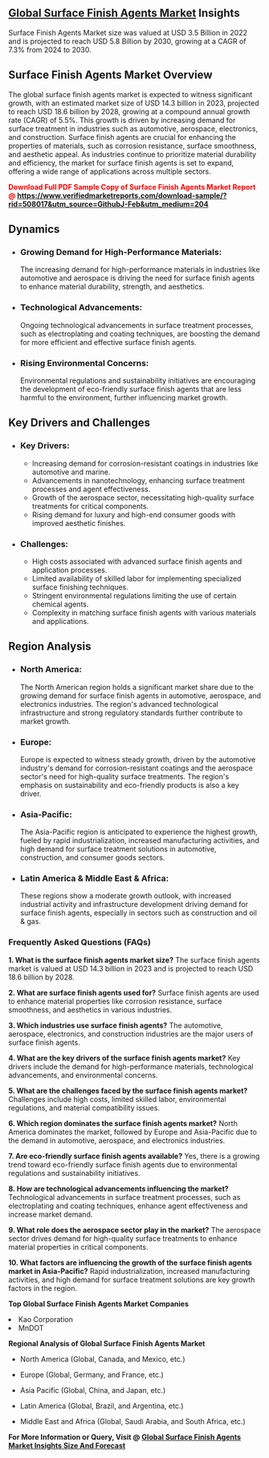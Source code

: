<h2><a href="https://www.verifiedmarketreports.com/download-sample/?rid=508017&amp;utm_source=GithubJ&amp;utm_medium=204" target="_blank">Global Surface Finish Agents Market</a> Insights</h2><p>Surface Finish Agents Market size was valued at USD 3.5 Billion in 2022 and is projected to reach USD 5.8 Billion by 2030, growing at a CAGR of 7.3% from 2024 to 2030.</p><p> <h2>Surface Finish Agents Market Overview</h2> <p>The global surface finish agents market is expected to witness significant growth, with an estimated market size of USD 14.3 billion in 2023, projected to reach USD 18.6 billion by 2028, growing at a compound annual growth rate (CAGR) of 5.5%. This growth is driven by increasing demand for surface treatment in industries such as automotive, aerospace, electronics, and construction. Surface finish agents are crucial for enhancing the properties of materials, such as corrosion resistance, surface smoothness, and aesthetic appeal. As industries continue to prioritize material durability and efficiency, the market for surface finish agents is set to expand, offering a wide range of applications across multiple sectors.</p> <p><strong><p><span class=""><span style="color: #ff0000;"><strong>Download Full PDF Sample Copy of Surface Finish Agents Market Report</strong> @ </span><a href="https://www.verifiedmarketreports.com/download-sample/?rid=508017&amp;utm_source=GithubJ-Feb&amp;utm_medium=204" target="_blank">https://www.verifiedmarketreports.com/download-sample/?rid=508017&amp;utm_source=GithubJ-Feb&amp;utm_medium=204</a></span></p></strong></p> <h2>Dynamics</h2> <ul> <li><h3>Growing Demand for High-Performance Materials:</h3> The increasing demand for high-performance materials in industries like automotive and aerospace is driving the need for surface finish agents to enhance material durability, strength, and aesthetics.</li> <li><h3>Technological Advancements:</h3> Ongoing technological advancements in surface treatment processes, such as electroplating and coating techniques, are boosting the demand for more efficient and effective surface finish agents.</li> <li><h3>Rising Environmental Concerns:</h3> Environmental regulations and sustainability initiatives are encouraging the development of eco-friendly surface finish agents that are less harmful to the environment, further influencing market growth.</li> </ul> <h2>Key Drivers and Challenges</h2> <ul> <li><h3>Key Drivers:</h3> <ul> <li>Increasing demand for corrosion-resistant coatings in industries like automotive and marine.</li> <li>Advancements in nanotechnology, enhancing surface treatment processes and agent effectiveness.</li> <li>Growth of the aerospace sector, necessitating high-quality surface treatments for critical components.</li> <li>Rising demand for luxury and high-end consumer goods with improved aesthetic finishes.</li> </ul> </li> <li><h3>Challenges:</h3> <ul> <li>High costs associated with advanced surface finish agents and application processes.</li> <li>Limited availability of skilled labor for implementing specialized surface finishing techniques.</li> <li>Stringent environmental regulations limiting the use of certain chemical agents.</li> <li>Complexity in matching surface finish agents with various materials and applications.</li> </ul> </li> </ul> <h2>Region Analysis</h2> <ul> <li><h3>North America:</h3> The North American region holds a significant market share due to the growing demand for surface finish agents in automotive, aerospace, and electronics industries. The region's advanced technological infrastructure and strong regulatory standards further contribute to market growth.</li> <li><h3>Europe:</h3> Europe is expected to witness steady growth, driven by the automotive industry's demand for corrosion-resistant coatings and the aerospace sector's need for high-quality surface treatments. The region's emphasis on sustainability and eco-friendly products is also a key driver.</li> <li><h3>Asia-Pacific:</h3> The Asia-Pacific region is anticipated to experience the highest growth, fueled by rapid industrialization, increased manufacturing activities, and high demand for surface treatment solutions in automotive, construction, and consumer goods sectors.</li> <li><h3>Latin America & Middle East & Africa:</h3> These regions show a moderate growth outlook, with increased industrial activity and infrastructure development driving demand for surface finish agents, especially in sectors such as construction and oil & gas.</li> </ul> <h3>Frequently Asked Questions (FAQs)</h3> <p><strong>1. What is the surface finish agents market size?</strong> The surface finish agents market is valued at USD 14.3 billion in 2023 and is projected to reach USD 18.6 billion by 2028.</p> <p><strong>2. What are surface finish agents used for?</strong> Surface finish agents are used to enhance material properties like corrosion resistance, surface smoothness, and aesthetics in various industries.</p> <p><strong>3. Which industries use surface finish agents?</strong> The automotive, aerospace, electronics, and construction industries are the major users of surface finish agents.</p> <p><strong>4. What are the key drivers of the surface finish agents market?</strong> Key drivers include the demand for high-performance materials, technological advancements, and environmental concerns.</p> <p><strong>5. What are the challenges faced by the surface finish agents market?</strong> Challenges include high costs, limited skilled labor, environmental regulations, and material compatibility issues.</p> <p><strong>6. Which region dominates the surface finish agents market?</strong> North America dominates the market, followed by Europe and Asia-Pacific due to the demand in automotive, aerospace, and electronics industries.</p> <p><strong>7. Are eco-friendly surface finish agents available?</strong> Yes, there is a growing trend toward eco-friendly surface finish agents due to environmental regulations and sustainability initiatives.</p> <p><strong>8. How are technological advancements influencing the market?</strong> Technological advancements in surface treatment processes, such as electroplating and coating techniques, enhance agent effectiveness and increase market demand.</p> <p><strong>9. What role does the aerospace sector play in the market?</strong> The aerospace sector drives demand for high-quality surface treatments to enhance material properties in critical components.</p> <p><strong>10. What factors are influencing the growth of the surface finish agents market in Asia-Pacific?</strong> Rapid industrialization, increased manufacturing activities, and high demand for surface treatment solutions are key growth factors in the region.</p> </p><p><strong>Top Global Surface Finish Agents Market Companies</strong></p><div data-test-id=""><p><li>Kao Corporation</li><li> MnDOT</li></p><div><strong>Regional Analysis of&nbsp;Global Surface Finish Agents Market</strong></div><ul><li dir="ltr"><p dir="ltr">North America&nbsp;(Global, Canada, and Mexico, etc.)</p></li><li dir="ltr"><p dir="ltr">Europe (Global, Germany, and France, etc.)</p></li><li dir="ltr"><p dir="ltr">Asia Pacific&nbsp;(Global, China, and Japan, etc.)</p></li><li dir="ltr"><p dir="ltr">Latin America&nbsp;(Global, Brazil, and Argentina, etc.)</p></li><li dir="ltr">Middle East and Africa&nbsp;(Global, Saudi Arabia, and South Africa, etc.)</li></ul><p><strong>For More Information or Query, Visit @&nbsp;</strong><strong><a href="https://www.verifiedmarketreports.com/product/surface-finish-agents-market-size-and-forecast/?utm_source=GithubJ&amp;utm_medium=204" target="_blank">Global Surface Finish Agents Market Insights Size And Forecast</a></strong></p></div>
